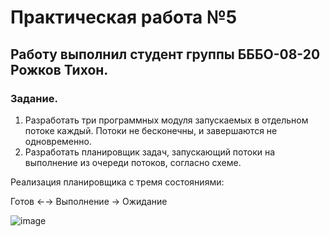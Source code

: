 <h1>Практическая работа №5</h1>
<h2>Работу выполнил студент группы БББО-08-20 Рожков Тихон.</h2>
<h3>Задание.</h3>
<ol>
<li>Разработать три программных модуля запускаемых в отдельном потоке каждый. Потоки не бесконечны, и завершаются не одновременно.</li>
<li>Разработать планировщик задач, запускающий потоки на выполнение из очереди потоков, согласно схеме.</li>
  </ol>
<p>Реализация планировщика с тремя состояниями:</p>
<p>Готов &larr;&rarr; Выполнение &rarr; Ожидание</p>
<img style='text-align: center' src="https://i.ibb.co/M2gvYqB/image.png" alt="image">
